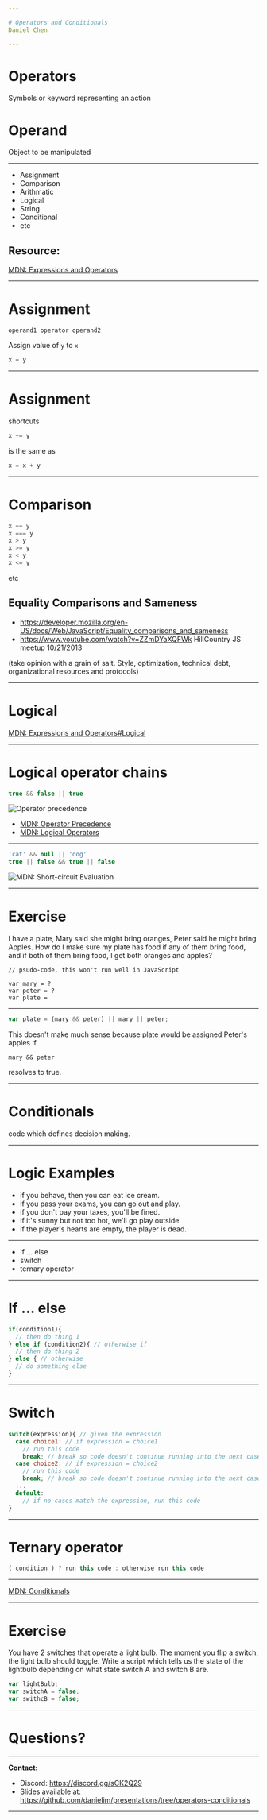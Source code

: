 ```yaml
---

# Operators and Conditionals
Daniel Chen

---
```


# Operators
Symbols or keyword representing an action

# Operand
Object to be manipulated

---

* Assignment
* Comparison
* Arithmatic
* Logical
* String
* Conditional
* etc

## Resource:
[MDN: Expressions and Operators](https://developer.mozilla.org/en-US/docs/Web/JavaScript/Guide/Expressions_and_Operators)

---

# Assignment

`operand1 operator operand2`

Assign value of `y` to `x`
```javascript
x = y
```

---

# Assignment

shortcuts
```javascript
x += y
```
is the same as
```javascript
x = x + y
```

---

# Comparison
```javascript
x == y
x === y
x > y
x >= y
x < y
x <= y
```
etc
## Equality Comparisons and Sameness
* https://developer.mozilla.org/en-US/docs/Web/JavaScript/Equality_comparisons_and_sameness
* https://www.youtube.com/watch?v=ZZmDYaXQFWk HillCountry JS meetup 10/21/2013

(take opinion with a grain of salt. Style, optimization, technical debt, organizational resources and protocols)

---

# Logical
[MDN: Expressions and Operators#Logical](https://developer.mozilla.org/en-US/docs/Web/JavaScript/Guide/Expressions_and_Operators#Logical)

---

# Logical operator chains

```javascript
true && false || true
```

![Operator precedence](img/operator_precedence.png)
* [MDN: Operator Precedence](https://developer.mozilla.org/en-US/docs/Web/JavaScript/Reference/Operators/Operator_Precedence)
* [MDN: Logical Operators](https://developer.mozilla.org/en-US/docs/Web/JavaScript/Reference/Operators/Logical_Operators)

---

```javascript
'cat' && null || 'dog'
true || false && true || false
```
![MDN: Short-circuit Evaluation](https://developer.mozilla.org/en-US/docs/Web/JavaScript/Reference/Operators/Logical_Operators#Short-circuit_evaluation)

---

# Exercise

I have a plate, Mary said she might bring oranges, Peter said he might bring Apples. How do I make sure my plate has food if any of them bring food, and if both of them bring food, I get both oranges and apples?

```
// psudo-code, this won't run well in JavaScript

var mary = ?
var peter = ?
var plate =
```

---

```javascript
var plate = (mary && peter) || mary || peter;
```

This doesn't make much sense because plate would be assigned Peter's apples if
```
mary && peter
```
resolves to true.

---

# Conditionals

code which defines decision making.

---

# Logic Examples
* if you behave, then you can eat ice cream.
* if you pass your exams, you can go out and play.
* if you don't pay your taxes, you'll be fined.
* if it's sunny but not too hot, we'll go play outside.
* if the player's hearts are empty, the player is dead.

---

* If ... else
* switch
* ternary operator

---

# If ... else

```javascript
if(condition1){
  // then do thing 1
} else if (condition2){ // otherwise if
  // then do thing 2
} else { // otherwise
  // do something else
}
```

---

# Switch

```javascript
switch(expression){ // given the expression
  case choice1: // if expression = choice1
    // run this code
    break; // break so code doesn't continue running into the next case.
  case choice2: // if expression = choice2
    // run this code
    break; // break so code doesn't continue running into the next case.
  ...
  default:
    // if no cases match the expression, run this code
}
```

---

# Ternary operator

```javascript
( condition ) ? run this code : otherwise run this code
```

---

[MDN: Conditionals](https://developer.mozilla.org/en-US/docs/Learn/JavaScript/Building_blocks/conditionals)

---

# Exercise
You have 2 switches that operate a light bulb. The moment you flip a switch, the light bulb should toggle. Write a script which tells us the state of the lightbulb depending on what state switch A and switch B are.

```javascript
var lightBulb;
var switchA = false;
var swithcB = false;
```

---

# Questions?

---

**Contact:**

- Discord: https://discord.gg/sCK2Q29
- Slides available at:
        https://github.com/danielim/presentations/tree/operators-conditionals

---
